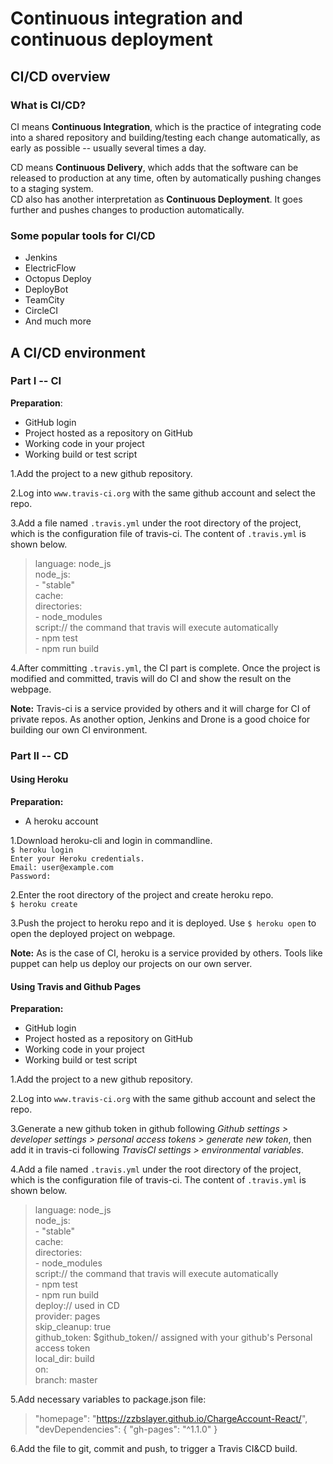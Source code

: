 # Continuous integration and continuous deployment #

## CI/CD overview ##

### What is CI/CD? ###

CI means **Continuous Integration**, which is the practice of integrating code into a shared repository and building/testing each change automatically, as early as possible -- usually several times a day.

CD means **Continuous Delivery**, which adds that the software can be released to production at any time, often by automatically pushing changes to a staging system.  
CD also has another interpretation as **Continuous Deployment**. It goes further and pushes changes to production automatically.

### Some popular tools for CI/CD ###

* Jenkins
* ElectricFlow
* Octopus Deploy
* DeployBot
* TeamCity
* CircleCI
* And much more

## A CI/CD environment ##

### Part I -- CI ###

**Preparation**:

* GitHub login
* Project hosted as a repository on GitHub
* Working code in your project
* Working build or test script

1.Add the project to a new github repository.  

2.Log into `www.travis-ci.org` with the same github account and select the repo.  

3.Add a file named `.travis.yml` under the root directory of the project, which is the configuration file of travis-ci. The content of `.travis.yml` is shown below.  
>    language: node_js  
    node_js:  
      - "stable"  
    cache:  
      directories:  
      - node_modules  
    script:// the command that travis will execute automatically  
      - npm test  
      - npm run build   

4.After committing `.travis.yml`, the CI part is complete. Once the project is modified and committed, travis will do CI and show the result on the webpage.

**Note:** Travis-ci is a service provided by others and it will charge for CI of private repos. As another option, Jenkins and Drone is a good choice for building our own CI environment.

### Part II -- CD ###

#### Using Heroku ####

**Preparation:**

* A heroku account

1.Download heroku-cli and login in commandline.  
`$ heroku login`  
`Enter your Heroku credentials.`  
`Email: user@example.com`  
`Password:`  

2.Enter the root directory of the project and create heroku repo.  
`$ heroku create`  

3.Push the project to heroku repo and it is deployed. Use `$ heroku open` to open the deployed project on webpage.

**Note:** As is the case of CI, heroku is a service provided by others. Tools like puppet can help us deploy our projects on our own server.

#### Using Travis and Github Pages ####

**Preparation:**

* GitHub login
* Project hosted as a repository on GitHub
* Working code in your project
* Working build or test script

1.Add the project to a new github repository.  

2.Log into `www.travis-ci.org` with the same github account and select the repo.  

3.Generate a new github token in github following *Github settings > developer settings > personal access tokens > generate new token*, then add it in travis-ci following *TravisCI settings > environmental variables*.

4.Add a file named `.travis.yml` under the root directory of the project, which is the configuration file of travis-ci. The content of `.travis.yml` is shown below.
>    language: node_js  
    node_js:  
      - "stable"  
    cache:  
      directories:  
      - node_modules  
    script:// the command that travis will execute automatically  
      - npm test  
      - npm run build  
    deploy:// used in CD  
      provider: pages  
      skip_cleanup: true  
      github_token: $github_token// assigned with your github's Personal access token  
      local_dir: build  
      on:  
        branch: master  

5.Add necessary variables to package.json file: 
>"homepage": "https://zzbslayer.github.io/ChargeAccount-React/",
"devDependencies": {
    "gh-pages": "^1.1.0"
  }

6.Add the file to git, commit and push, to trigger a Travis CI&CD build.